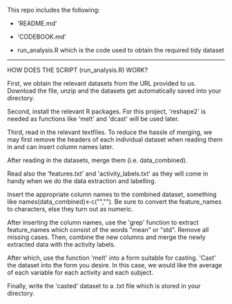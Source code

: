 This repo includes the following:

- 'README.md'

- 'CODEBOOK.md'

- run_analysis.R which is the code used to obtain the required tidy dataset
-----------------------------------------------------

HOW DOES THE SCRIPT (run_analysis.R) WORK?

First, we obtain the relevant datasets from the URL provided to us. Download the file, unzip and the datasets get automatically saved into your directory.

Second, install the relevant R packages. For this project, 'reshape2' is needed as functions like 'melt' and 'dcast' will be used later.

Third, read in the relevant textfiles. To reduce the hassle of merging, we may first remove the headers of each individual dataset when reading them in and can insert column names later.

After reading in the datasets, merge them (i.e. data_combined).

Read also the 'features.txt' and 'activity_labels.txt' as they will come in handy when we do the data extraction and labelling.

Insert the appropriate column names to the combined dataset, something like names(data_combined)<-c("",""). Be sure to convert the feature_names to characters, else they turn out as numeric.

After inserting the column names, use the 'grep' function to extract feature_names which consist of the words "mean" or "std". Remove all missing cases. Then, combine the new columns and merge the newly extracted data with the activity labels.

After which, use the function 'melt' into a form suitable for casting. 'Cast' the dataset into the form you desire. In this case, we would like the average of each variable for each activity and each subject.

Finally, write the 'casted' dataset to a .txt file which is stored in your directory.

